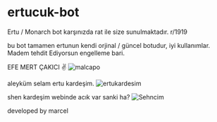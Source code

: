 # ertucuk-bot
Ertu / Monarch bot karşınızda rat ile size sunulmaktadır. r/1919

bu bot tamamen ertunun kendi orjinal / güncel botudur, iyi kullanımlar.
Madem tehdit Ediyorsun engelleme bari.

EFE MERT ÇAKICI ✌️
![malcapo](https://github.com/user-attachments/assets/b6203def-2776-484a-96f6-7c1606b8db0e)

aleyküm selam ertu kardeşim.
![ertukardesim](https://github.com/user-attachments/assets/06e6f749-9354-49ab-abc5-b9fdc3640e9b)


shen kardeşim webinde acık var sanki ha?
![Sehncim](https://github.com/user-attachments/assets/80732d02-76ee-4e46-9d71-3c35750ad12c)


developed by marcel

